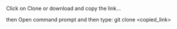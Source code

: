 Click on Clone or download and copy the link...

then Open command prompt and then type: 
git clone <copied_link>
